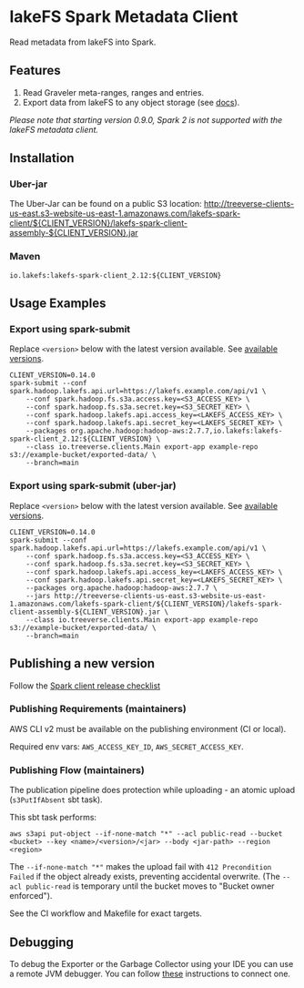 # lakeFS Spark Metadata Client

Read metadata from lakeFS into Spark.

## Features

1. Read Graveler meta-ranges, ranges and entries.
1. Export data from lakeFS to any object storage (see [docs](https://docs.lakefs.io/reference/export.html)).

_Please note that starting version 0.9.0, Spark 2 is not supported with the lakeFS metadata client._

## Installation

### Uber-jar
The Uber-Jar can be found on a public S3 location:
http://treeverse-clients-us-east.s3-website-us-east-1.amazonaws.com/lakefs-spark-client/${CLIENT_VERSION}/lakefs-spark-client-assembly-${CLIENT_VERSION}.jar

### Maven
```
io.lakefs:lakefs-spark-client_2.12:${CLIENT_VERSION}
```

## Usage Examples
### Export using spark-submit

Replace `<version>` below with the latest version available. See [available versions](https://mvnrepository.com/artifact/io.lakefs/lakefs-spark-client_2.12).

```
CLIENT_VERSION=0.14.0
spark-submit --conf spark.hadoop.lakefs.api.url=https://lakefs.example.com/api/v1 \
    --conf spark.hadoop.fs.s3a.access.key=<S3_ACCESS_KEY> \
    --conf spark.hadoop.fs.s3a.secret.key=<S3_SECRET_KEY> \
    --conf spark.hadoop.lakefs.api.access_key=<LAKEFS_ACCESS_KEY> \
    --conf spark.hadoop.lakefs.api.secret_key=<LAKEFS_SECRET_KEY> \
    --packages org.apache.hadoop:hadoop-aws:2.7.7,io.lakefs:lakefs-spark-client_2.12:${CLIENT_VERSION} \
    --class io.treeverse.clients.Main export-app example-repo s3://example-bucket/exported-data/ \
    --branch=main
```

### Export using spark-submit (uber-jar)

Replace `<version>` below with the latest version available. See [available versions](https://mvnrepository.com/artifact/io.lakefs/lakefs-spark-client_2.12).

```
CLIENT_VERSION=0.14.0
spark-submit --conf spark.hadoop.lakefs.api.url=https://lakefs.example.com/api/v1 \
    --conf spark.hadoop.fs.s3a.access.key=<S3_ACCESS_KEY> \
	--conf spark.hadoop.fs.s3a.secret.key=<S3_SECRET_KEY> \
	--conf spark.hadoop.lakefs.api.access_key=<LAKEFS_ACCESS_KEY> \
	--conf spark.hadoop.lakefs.api.secret_key=<LAKEFS_SECRET_KEY> \
	--packages org.apache.hadoop:hadoop-aws:2.7.7 \
	--jars http://treeverse-clients-us-east.s3-website-us-east-1.amazonaws.com/lakefs-spark-client/${CLIENT_VERSION}/lakefs-spark-client-assembly-${CLIENT_VERSION}.jar \
	--class io.treeverse.clients.Main export-app example-repo s3://example-bucket/exported-data/ \
	--branch=main
```

## Publishing a new version

Follow the [Spark client release checklist](https://github.com/treeverse/dev/blob/main/pages/lakefs-clients-release.md#spark-metadata-client)

### Publishing Requirements (maintainers)

AWS CLI v2 must be available on the publishing environment (CI or local).

Required env vars: `AWS_ACCESS_KEY_ID`, `AWS_SECRET_ACCESS_KEY`.

### Publishing Flow (maintainers)

The publication pipeline does protection while uploading - an atomic upload (`s3PutIfAbsent` sbt task).

This sbt task performs:

`aws s3api put-object --if-none-match "*" --acl public-read --bucket <bucket> --key <name>/<version>/<jar> --body <jar-path> --region <region>`

The `--if-none-match "*"` makes the upload fail with `412 Precondition Failed` if the object already exists, preventing accidental overwrite.
(The `--acl public-read` is temporary until the bucket moves to "Bucket owner enforced").

See the CI workflow and Makefile for exact targets.

## Debugging

To debug the Exporter or the Garbage Collector using your IDE you can use a remote JVM debugger. You can follow [these](https://sparkbyexamples.com/spark/how-to-debug-spark-application-locally-or-remote/) instructions to connect one. 

